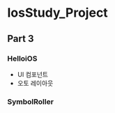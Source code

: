 # IosStudy_Project

<h2>Part 3</h2>

<h3>HelloiOS</h3>

- UI 컴포넌트
- 오토 레이아웃



<h3>SymbolRoller</h3>



